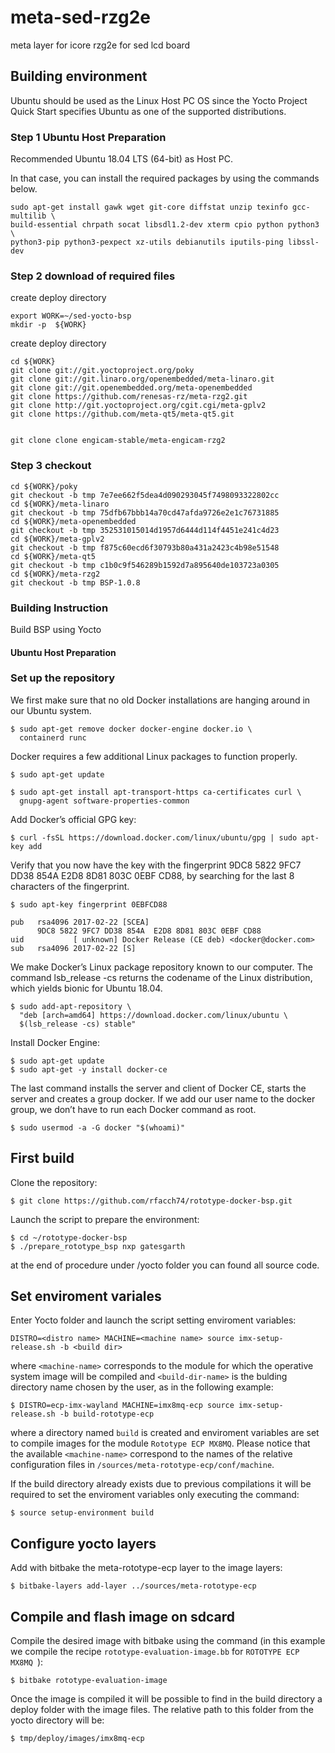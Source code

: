 # meta-sed-rzg2e
meta layer for icore rzg2e for sed lcd board

## Building environment
Ubuntu should be used as the Linux Host PC OS since the Yocto Project Quick Start specifies Ubuntu as one
of the supported distributions. 


### Step 1 Ubuntu Host Preparation

Recommended Ubuntu 18.04 LTS (64-bit) as Host PC.

In that case, you can install the required packages by using the commands
below.

    sudo apt-get install gawk wget git-core diffstat unzip texinfo gcc-multilib \
    build-essential chrpath socat libsdl1.2-dev xterm cpio python python3 \
    python3-pip python3-pexpect xz-utils debianutils iputils-ping libssl-dev

### Step 2 download of required files

 create deploy directory
 
    export WORK=~/sed-yocto-bsp
    mkdir -p  ${WORK}
    
 create deploy directory
    
    cd ${WORK}
    git clone git://git.yoctoproject.org/poky
    git clone git://git.linaro.org/openembedded/meta-linaro.git
    git clone git://git.openembedded.org/meta-openembedded
    git clone https://github.com/renesas-rz/meta-rzg2.git
    git clone http://git.yoctoproject.org/cgit.cgi/meta-gplv2
    git clone https://github.com/meta-qt5/meta-qt5.git
    
    
    git clone clone engicam-stable/meta-engicam-rzg2
    

### Step 3 checkout
  
    cd ${WORK}/poky
    git checkout -b tmp 7e7ee662f5dea4d090293045f7498093322802cc
    cd ${WORK}/meta-linaro
    git checkout -b tmp 75dfb67bbb14a70cd47afda9726e2e1c76731885
    cd ${WORK}/meta-openembedded
    git checkout -b tmp 352531015014d1957d6444d114f4451e241c4d23
    cd ${WORK}/meta-gplv2
    git checkout -b tmp f875c60ecd6f30793b80a431a2423c4b98e51548
    cd ${WORK}/meta-qt5
    git checkout -b tmp c1b0c9f546289b1592d7a895640de103723a0305
    cd ${WORK}/meta-rzg2
    git checkout -b tmp BSP-1.0.8


### Building Instruction

Build BSP using Yocto


#### Ubuntu Host Preparation

### Set up the repository

We first make sure that no old Docker installations are hanging around in our Ubuntu system.

    $ sudo apt-get remove docker docker-engine docker.io \
      containerd runc
  
Docker requires a few additional Linux packages to function properly.

    $ sudo apt-get update

    $ sudo apt-get install apt-transport-https ca-certificates curl \
      gnupg-agent software-properties-common

Add Docker’s official GPG key:

    $ curl -fsSL https://download.docker.com/linux/ubuntu/gpg | sudo apt-key add 

Verify that you now have the key with the fingerprint 9DC8 5822 9FC7 DD38 854A  E2D8 8D81 803C 0EBF CD88, by searching for the last 8 characters of the fingerprint.

    $ sudo apt-key fingerprint 0EBFCD88

    pub   rsa4096 2017-02-22 [SCEA]
          9DC8 5822 9FC7 DD38 854A  E2D8 8D81 803C 0EBF CD88
    uid           [ unknown] Docker Release (CE deb) <docker@docker.com>
    sub   rsa4096 2017-02-22 [S]

We make Docker’s Linux package repository known to our computer. The command lsb_release -cs returns the codename of the Linux distribution, which yields bionic for Ubuntu 18.04.

    $ sudo add-apt-repository \
      "deb [arch=amd64] https://download.docker.com/linux/ubuntu \
      $(lsb_release -cs) stable"

Install Docker Engine:

    $ sudo apt-get update
    $ sudo apt-get -y install docker-ce

The last command installs the server and client of Docker CE, starts the server and creates a group docker. If we add our user name to the docker group, we don’t have to run each Docker command as root.

    $ sudo usermod -a -G docker "$(whoami)"

## First build

Clone the repository:

    $ git clone https://github.com/rfacch74/rototype-docker-bsp.git

Launch the script to prepare the environment:

    $ cd ~/rototype-docker-bsp
    $ ./prepare_rototype_bsp nxp gatesgarth

at the end of procedure under /yocto folder you can found all source code.


## Set enviroment variales

Enter Yocto folder and launch the script setting enviroment variables:

	DISTRO=<distro name> MACHINE=<machine name> source imx-setup-release.sh -b <build dir>

where ``<machine-name>`` corresponds to the module for which the operative system image will be compiled and ``<build-dir-name>`` is the bulding directory name chosen by the user, as in the following example:

    $ DISTRO=ecp-imx-wayland MACHINE=imx8mq-ecp source imx-setup-release.sh -b build-rototype-ecp

where a directory named ``build`` is created and enviroment variables are set to compile images for the module ``Rototype ECP MX8MQ``. Please notice that the available ``<machine-name>`` correspond to the names of the relative configuration files in ``/sources/meta-rototype-ecp/conf/machine``.

If the build directory already exists due to previous compilations it will be required to set the enviroment variables only executing the command:

    $ source setup-environment build

## Configure yocto layers

Add with bitbake the meta-rototype-ecp layer to the image layers:

    $ bitbake-layers add-layer ../sources/meta-rototype-ecp

## Compile and flash image on sdcard

Compile the desired image with bitbake using the command (in this example we compile the recipe ``rototype-evaluation-image.bb`` for ``ROTOTYPE ECP MX8MQ ``):

    $ bitbake rototype-evaluation-image

Once the image is compiled it will be possible to find in the build directory a deploy folder with the image files. The relative path to this folder from the yocto directory will be:

    $ tmp/deploy/images/imx8mq-ecp
